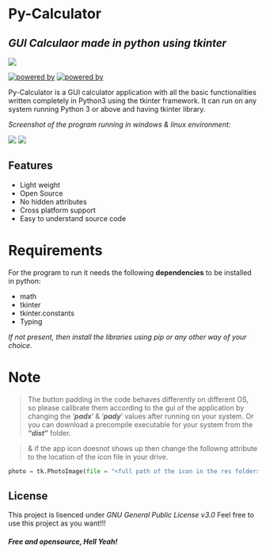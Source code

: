 # Py-Calculator
## _GUI Calculaor made in python using tkinter_
![](https://i.ibb.co/DtWdrx4/icon.png)

[![powered by](https://img.shields.io/badge/Powered%20by-Python%203-blue)](https://www.python.org/)
[![powered by](https://img.shields.io/badge/Powered%20by-Tkinter-red)](https://docs.python.org/3/library/tkinter.html)

Py-Calculator is a GUI calculator application with all the basic functionalities written completely in Python3 using the tkinter framework.
It can run on any system running Python 3 or above and having tkinter library.

_Screenshot of the program running in windows & linux environment:_

![](https://i.ibb.co/NThwNNt/Screenshot-76.png)  ![](https://i.ibb.co/g6bFVgG/Screenshot-from-2021-05-19-00-49-16.png)
## Features 

- Light weight
- Open Source
- No hidden attributes
- Cross platform support
- Easy to understand source code

# Requirements
For the program to run it needs the following **dependencies** to be installed in python:
- math
- tkinter
- tkinter.constants
- Typing 

_If not present, then install the libraries using pip or any other way of your choice._


# Note
>The button padding in the code behaves differently on different OS, so please calibrate them according to the gui of the application by changing the ‘_**padx**_’ & ‘_**pady**_’ values after running on your system. Or you can download a precompile executable for your system from the **“_dist_”** folder.

>& if the app icon doesnot shows up then change the followng attribute to the location of the icon file in your drive.
```py
photo = tk.PhotoImage(file = "<full path of the icon in the res folder>")
```

## License
This project is lisenced under _GNU General Public License v3.0_
Feel free to use this project as you want!!!

##### **Free and opensource, Hell Yeah!**
